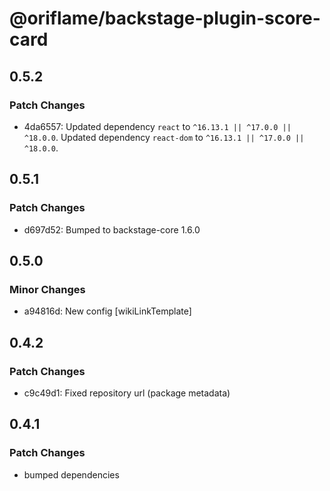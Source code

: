# @oriflame/backstage-plugin-score-card

## 0.5.2

### Patch Changes

- 4da6557: Updated dependency `react` to `^16.13.1 || ^17.0.0 || ^18.0.0`.
  Updated dependency `react-dom` to `^16.13.1 || ^17.0.0 || ^18.0.0`.

## 0.5.1

### Patch Changes

- d697d52: Bumped to backstage-core 1.6.0

## 0.5.0

### Minor Changes

- a94816d: New config [wikiLinkTemplate]

## 0.4.2

### Patch Changes

- c9c49d1: Fixed repository url (package metadata)

## 0.4.1

### Patch Changes

- bumped dependencies

